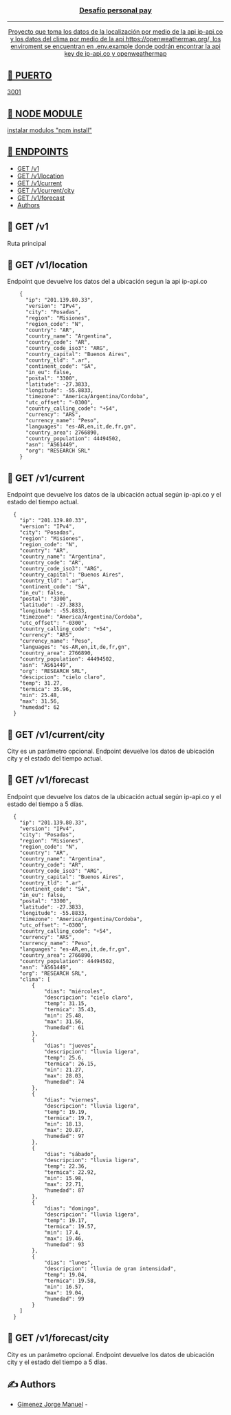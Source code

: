 <p align="center">
  <a href="" rel="noopener">
</p>

<h3 align="center">Desafío personal pay</h3>

---

<p align="center"> Proyecto que toma los datos de la localización por medio de la api ip-api.co y los datos del clima por medio de la api https://openweathermap.org/, los enviroment se encuentran en .env.example donde podrán encontrar la api key de ip-api.co y openweathermap
    <br> 
</p>

## 📝 PUERTO

3001

## 📝 NODE MODULE

instalar modulos "npm install"

## 📝 ENDPOINTS

- [GET /v1](#ruta)
- [GET /v1/location](#location)
- [GET /v1/current](#current)
- [GET /v1/current/city](#currentCity)
- [GET /v1/forecast](#forecast)
- [Authors](#deployment)

## 🔧 GET /v1 <a name = "v1"></a>

Ruta principal


## 🔧 GET /v1/location <a name = "location"></a>

Endpoint que devuelve los datos del a ubicación segun la api ip-api.co

```
    {
      "ip": "201.139.80.33",
      "version": "IPv4",
      "city": "Posadas",
      "region": "Misiones",
      "region_code": "N",
      "country": "AR",
      "country_name": "Argentina",
      "country_code": "AR",
      "country_code_iso3": "ARG",
      "country_capital": "Buenos Aires",
      "country_tld": ".ar",
      "continent_code": "SA",
      "in_eu": false,
      "postal": "3300",
      "latitude": -27.3833,
      "longitude": -55.8833,
      "timezone": "America/Argentina/Cordoba",
      "utc_offset": "-0300",
      "country_calling_code": "+54",
      "currency": "ARS",
      "currency_name": "Peso",
      "languages": "es-AR,en,it,de,fr,gn",
      "country_area": 2766890,
      "country_population": 44494502,
      "asn": "AS61449",
      "org": "RESEARCH SRL"
    }
```
## 🔧 GET /v1/current <a name = "current"></a>

Endpoint que devuelve los datos de la ubicación actual según ip-api.co y el estado del tiempo actual.
```
  {
    "ip": "201.139.80.33",
    "version": "IPv4",
    "city": "Posadas",
    "region": "Misiones",
    "region_code": "N",
    "country": "AR",
    "country_name": "Argentina",
    "country_code": "AR",
    "country_code_iso3": "ARG",
    "country_capital": "Buenos Aires",
    "country_tld": ".ar",
    "continent_code": "SA",
    "in_eu": false,
    "postal": "3300",
    "latitude": -27.3833,
    "longitude": -55.8833,
    "timezone": "America/Argentina/Cordoba",
    "utc_offset": "-0300",
    "country_calling_code": "+54",
    "currency": "ARS",
    "currency_name": "Peso",
    "languages": "es-AR,en,it,de,fr,gn",
    "country_area": 2766890,
    "country_population": 44494502,
    "asn": "AS61449",
    "org": "RESEARCH SRL",
    "descipcion": "cielo claro",
    "temp": 31.27,
    "termica": 35.96,
    "min": 25.48,
    "max": 31.56,
    "humedad": 62
  } 
```
## 🔧 GET /v1/current/city <a name = "currentCity"></a>

City es un parámetro opcional. Endpoint devuelve los datos de ubicación city y el estado del tiempo actual.

## 🔧 GET /v1/forecast <a name = "forecast"></a>

Endpoint que devuelve los datos de la ubicación actual según ip-api.co y el estado del tiempo a 5 días.
```
  {
    "ip": "201.139.80.33",
    "version": "IPv4",
    "city": "Posadas",
    "region": "Misiones",
    "region_code": "N",
    "country": "AR",
    "country_name": "Argentina",
    "country_code": "AR",
    "country_code_iso3": "ARG",
    "country_capital": "Buenos Aires",
    "country_tld": ".ar",
    "continent_code": "SA",
    "in_eu": false,
    "postal": "3300",
    "latitude": -27.3833,
    "longitude": -55.8833,
    "timezone": "America/Argentina/Cordoba",
    "utc_offset": "-0300",
    "country_calling_code": "+54",
    "currency": "ARS",
    "currency_name": "Peso",
    "languages": "es-AR,en,it,de,fr,gn",
    "country_area": 2766890,
    "country_population": 44494502,
    "asn": "AS61449",
    "org": "RESEARCH SRL",
    "clima": [
        {
            "dias": "miércoles",
            "descripcion": "cielo claro",
            "temp": 31.15,
            "termica": 35.43,
            "min": 25.48,
            "max": 31.56,
            "humedad": 61
        },
        {
            "dias": "jueves",
            "descripcion": "lluvia ligera",
            "temp": 25.6,
            "termica": 26.15,
            "min": 21.27,
            "max": 28.03,
            "humedad": 74
        },
        {
            "dias": "viernes",
            "descripcion": "lluvia ligera",
            "temp": 19.19,
            "termica": 19.7,
            "min": 18.13,
            "max": 20.87,
            "humedad": 97
        },
        {
            "dias": "sábado",
            "descripcion": "lluvia ligera",
            "temp": 22.36,
            "termica": 22.92,
            "min": 15.98,
            "max": 22.71,
            "humedad": 87
        },
        {
            "dias": "domingo",
            "descripcion": "lluvia ligera",
            "temp": 19.17,
            "termica": 19.57,
            "min": 17.4,
            "max": 19.46,
            "humedad": 93
        },
        {
            "dias": "lunes",
            "descripcion": "lluvia de gran intensidad",
            "temp": 19.04,
            "termica": 19.58,
            "min": 16.57,
            "max": 19.04,
            "humedad": 99
        }
    ]
  }
```

## 🔧 GET /v1/forecast/city <a name = "forecastCity"></a>

City es un parámetro opcional. Endpoint devuelve los datos de ubicación city y el estado del tiempo a 5 días.

## ✍️ Authors <a name = "authors"></a>

- [Gimenez Jorge Manuel](https://github.com/jorgegimenez151189/personalpay/tree/master) - 

